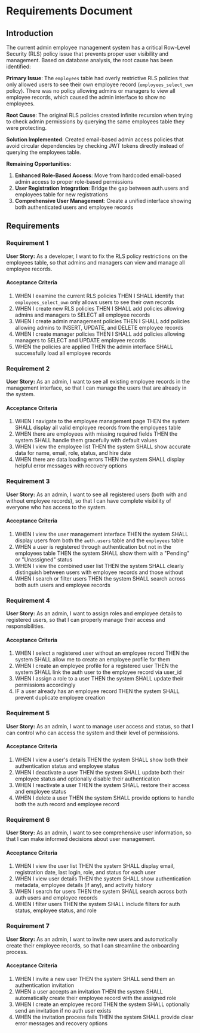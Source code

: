 # Requirements Document

## Introduction

The current admin employee management system has a critical Row-Level Security (RLS) policy issue that prevents proper user visibility and management. Based on database analysis, the root cause has been identified:

**Primary Issue**: The `employees` table had overly restrictive RLS policies that only allowed users to see their own employee record (`employees_select_own` policy). There was no policy allowing admins or managers to view all employee records, which caused the admin interface to show no employees.

**Root Cause**: The original RLS policies created infinite recursion when trying to check admin permissions by querying the same employees table they were protecting.

**Solution Implemented**: Created email-based admin access policies that avoid circular dependencies by checking JWT tokens directly instead of querying the employees table.

**Remaining Opportunities**:
1. **Enhanced Role-Based Access**: Move from hardcoded email-based admin access to proper role-based permissions
2. **User Registration Integration**: Bridge the gap between auth.users and employees table for new registrations
3. **Comprehensive User Management**: Create a unified interface showing both authenticated users and employee records

## Requirements

### Requirement 1

**User Story:** As a developer, I want to fix the RLS policy restrictions on the employees table, so that admins and managers can view and manage all employee records.

#### Acceptance Criteria

1. WHEN I examine the current RLS policies THEN I SHALL identify that `employees_select_own` only allows users to see their own records
2. WHEN I create new RLS policies THEN I SHALL add policies allowing admins and managers to SELECT all employee records
3. WHEN I create admin management policies THEN I SHALL add policies allowing admins to INSERT, UPDATE, and DELETE employee records
4. WHEN I create manager policies THEN I SHALL add policies allowing managers to SELECT and UPDATE employee records
5. WHEN the policies are applied THEN the admin interface SHALL successfully load all employee records

### Requirement 2

**User Story:** As an admin, I want to see all existing employee records in the management interface, so that I can manage the users that are already in the system.

#### Acceptance Criteria

1. WHEN I navigate to the employee management page THEN the system SHALL display all valid employee records from the employees table
2. WHEN there are employees with missing required fields THEN the system SHALL handle them gracefully with default values
3. WHEN I view the employee list THEN the system SHALL show accurate data for name, email, role, status, and hire date
4. WHEN there are data loading errors THEN the system SHALL display helpful error messages with recovery options

### Requirement 3

**User Story:** As an admin, I want to see all registered users (both with and without employee records), so that I can have complete visibility of everyone who has access to the system.

#### Acceptance Criteria

1. WHEN I view the user management interface THEN the system SHALL display users from both the `auth.users` table and the `employees` table
2. WHEN a user is registered through authentication but not in the employees table THEN the system SHALL show them with a "Pending" or "Unassigned" status
3. WHEN I view the combined user list THEN the system SHALL clearly distinguish between users with employee records and those without
4. WHEN I search or filter users THEN the system SHALL search across both auth users and employee records

### Requirement 4

**User Story:** As an admin, I want to assign roles and employee details to registered users, so that I can properly manage their access and responsibilities.

#### Acceptance Criteria

1. WHEN I select a registered user without an employee record THEN the system SHALL allow me to create an employee profile for them
2. WHEN I create an employee profile for a registered user THEN the system SHALL link the auth user to the employee record via user_id
3. WHEN I assign a role to a user THEN the system SHALL update their permissions accordingly
4. IF a user already has an employee record THEN the system SHALL prevent duplicate employee creation

### Requirement 5

**User Story:** As an admin, I want to manage user access and status, so that I can control who can access the system and their level of permissions.

#### Acceptance Criteria

1. WHEN I view a user's details THEN the system SHALL show both their authentication status and employee status
2. WHEN I deactivate a user THEN the system SHALL update both their employee status and optionally disable their authentication
3. WHEN I reactivate a user THEN the system SHALL restore their access and employee status
4. WHEN I delete a user THEN the system SHALL provide options to handle both the auth record and employee record

### Requirement 6

**User Story:** As an admin, I want to see comprehensive user information, so that I can make informed decisions about user management.

#### Acceptance Criteria

1. WHEN I view the user list THEN the system SHALL display email, registration date, last login, role, and status for each user
2. WHEN I view user details THEN the system SHALL show authentication metadata, employee details (if any), and activity history
3. WHEN I search for users THEN the system SHALL search across both auth users and employee records
4. WHEN I filter users THEN the system SHALL include filters for auth status, employee status, and role

### Requirement 7

**User Story:** As an admin, I want to invite new users and automatically create their employee records, so that I can streamline the onboarding process.

#### Acceptance Criteria

1. WHEN I invite a new user THEN the system SHALL send them an authentication invitation
2. WHEN a user accepts an invitation THEN the system SHALL automatically create their employee record with the assigned role
3. WHEN I create an employee record THEN the system SHALL optionally send an invitation if no auth user exists
4. WHEN the invitation process fails THEN the system SHALL provide clear error messages and recovery options